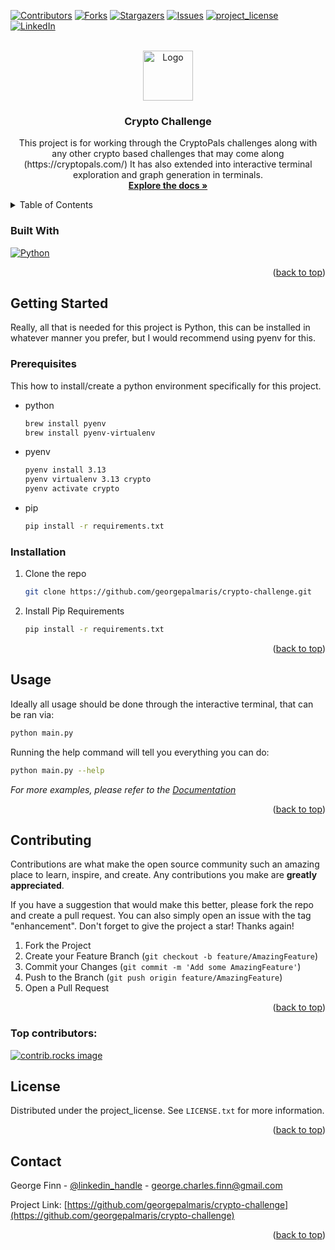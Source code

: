 <!-- Improved compatibility of back to top link: See: https://github.com/othneildrew/Best-README-Template/pull/73 -->
<a id="readme-top"></a>

<!-- PROJECT SHIELDS -->
<!--
*** I'm using markdown "reference style" links for readability.
*** Reference links are enclosed in brackets [ ] instead of parentheses ( ).
*** See the bottom of this document for the declaration of the reference variables
*** for contributors-url, forks-url, etc. This is an optional, concise syntax you may use.
*** https://www.markdownguide.org/basic-syntax/#reference-style-links
-->
[![Contributors][contributors-shield]][contributors-url]
[![Forks][forks-shield]][forks-url]
[![Stargazers][stars-shield]][stars-url]
[![Issues][issues-shield]][issues-url]
[![project_license][license-shield]][license-url]
[![LinkedIn][linkedin-shield]][linkedin-url]


<!-- PROJECT LOGO -->
<br />
<div align="center">
  <a href="https://github.com/georgepalmaris/crypto-challenge">
    <img src="https://wallpapers.com/images/hd/cryptographic-communication-y52wx6tykl1h23o0.jpg" alt="Logo" width="80" height="80">
  </a>

<h3 align="center">Crypto Challenge</h3>

  <p align="center">
    This project is for working through the CryptoPals challenges along with any other crypto based challenges that may come along (https://cryptopals.com/)
    It has also extended into interactive terminal exploration and graph generation in terminals.
    <br />
    <a href="https://github.com/georgepalmaris/crypto-challenge/tree/main/docs"><strong>Explore the docs »</strong></a>
    <br />
  </p>
</div>


<!-- TABLE OF CONTENTS -->
<details>
  <summary>Table of Contents</summary>
  <ol>
    <li><a href="#built-with">Built With</a></li>
    <li>
      <a href="#getting-started">Getting Started</a>
      <ul>
        <li><a href="#prerequisites">Prerequisites</a></li>
        <li><a href="#installation">Installation</a></li>
      </ul>
    </li>
    <li><a href="#usage">Usage</a></li>
    <li><a href="#contributing">Contributing</a></li>
    <li><a href="#license">License</a></li>
    <li><a href="#contact">Contact</a></li>
  </ol>
</details>


### Built With

[![Python][PythonBadge]][Python-url]

<p align="right">(<a href="#readme-top">back to top</a>)</p>


<!-- GETTING STARTED -->
## Getting Started

Really, all that is needed for this project is Python, this can be installed in whatever manner you prefer, but I would recommend using pyenv for this.

### Prerequisites

This how to install/create a python environment specifically for this project.
* python
  ```sh
  brew install pyenv
  brew install pyenv-virtualenv
  ```
* pyenv
  ```sh
  pyenv install 3.13
  pyenv virtualenv 3.13 crypto
  pyenv activate crypto
  ```
* pip
  ```sh
  pip install -r requirements.txt
  ```

### Installation

1. Clone the repo
   ```sh
   git clone https://github.com/georgepalmaris/crypto-challenge.git
   ```
2. Install Pip Requirements
   ```sh
   pip install -r requirements.txt
   ```

<p align="right">(<a href="#readme-top">back to top</a>)</p>


<!-- USAGE EXAMPLES -->
## Usage

Ideally all usage should be done through the interactive terminal, that can be ran via:

   ```sh
   python main.py
   ```

Running the help command will tell you everything you can do:

   ```sh
   python main.py --help
   ```

_For more examples, please refer to the [Documentation](https://github.com/georgepalmaris/crypto-challenge/tree/main/docs)_

<p align="right">(<a href="#readme-top">back to top</a>)</p>


<!-- CONTRIBUTING -->
## Contributing

Contributions are what make the open source community such an amazing place to learn, inspire, and create. Any contributions you make are **greatly appreciated**.

If you have a suggestion that would make this better, please fork the repo and create a pull request. You can also simply open an issue with the tag "enhancement".
Don't forget to give the project a star! Thanks again!

1. Fork the Project
2. Create your Feature Branch (`git checkout -b feature/AmazingFeature`)
3. Commit your Changes (`git commit -m 'Add some AmazingFeature'`)
4. Push to the Branch (`git push origin feature/AmazingFeature`)
5. Open a Pull Request

<p align="right">(<a href="#readme-top">back to top</a>)</p>

### Top contributors:

<a href="https://github.com/georgepalmaris/crypto-challenge/graphs/contributors">
  <img src="https://contrib.rocks/image?repo=georgepalmaris/crypto-challenge" alt="contrib.rocks image" />
</a>


<!-- LICENSE -->
## License

Distributed under the project_license. See `LICENSE.txt` for more information.

<p align="right">(<a href="#readme-top">back to top</a>)</p>


<!-- CONTACT -->
## Contact

George Finn - [@linkedin_handle](https://www.linkedin.com/in/georgefinn/) - george.charles.finn@gmail.com

Project Link: [https://github.com/georgepalmaris/crypto-challenge](https://github.com/georgepalmaris/crypto-challenge)

<p align="right">(<a href="#readme-top">back to top</a>)</p>


<!-- MARKDOWN LINKS & IMAGES -->
<!-- https://www.markdownguide.org/basic-syntax/#reference-style-links -->
[contributors-shield]: https://img.shields.io/github/contributors/georgepalmaris/crypto-challenge.svg?style=for-the-badge
[contributors-url]: https://github.com/georgepalmaris/crypto-challenge/graphs/contributors
[forks-shield]: https://img.shields.io/github/forks/georgepalmaris/crypto-challenge.svg?style=for-the-badge
[forks-url]: https://github.com/georgepalmaris/crypto-challenge/network/members
[stars-shield]: https://img.shields.io/github/stars/georgepalmaris/crypto-challenge.svg?style=for-the-badge
[stars-url]: https://github.com/georgepalmaris/crypto-challenge/stargazers
[issues-shield]: https://img.shields.io/github/issues/georgepalmaris/crypto-challenge.svg?style=for-the-badge
[issues-url]: https://github.com/georgepalmaris/crypto-challenge/issues
[license-shield]: https://img.shields.io/github/license/georgepalmaris/crypto-challenge.svg?style=for-the-badge
[license-url]: https://github.com/georgepalmaris/crypto-challenge/blob/master/LICENSE.txt
[linkedin-shield]: https://img.shields.io/badge/-LinkedIn-black.svg?style=for-the-badge&logo=linkedin&colorB=555
[linkedin-url]: https://www.linkedin.com/in/georgefinn/ 
[PythonBadge]: https://img.shields.io/badge/python-3670A0?style=for-the-badge&logo=python&logoColor=ffdd54
[Python-url]: https://www.python.org/